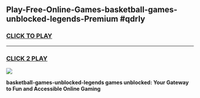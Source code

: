 
## Play-Free-Online-Games-basketball-games-unblocked-legends-Premium #qdrly
<h3>
<a href="https://premium.freeplayer.one?title=basketball-games-unblocked-legends&ref=8M">CLICK TO PLAY</a></h3>
<hr>

<h3>
<a href="https://premium.freeplayer.one?title=basketball-games-unblocked-legends&ref=8M">CLICK 2 PLAY</a>
  
</h3>

<a href="https://premium.freeplayer.one?title=basketball-games-unblocked-legends&ref=8M"><img src="https://clearcache.store/games.png"></a>


**basketball-games-unblocked-legends games unblocked: Your Gateway to Fun and Accessible Online Gaming**
